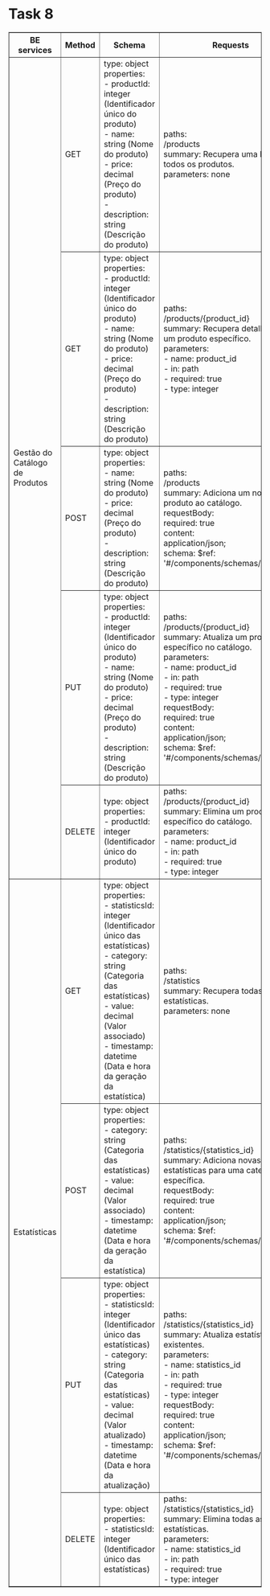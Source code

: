 # Task 8

<table border="1">
    <tr>
        <th>BE services </th>
        <th>Method</th>
        <th>Schema</th>
        <th>Requests</th>
        <th>Responses</th>
    </tr>
    <!-- GET all products -->
    <tr>
        <td rowspan="5">Gestão do Catálogo de Produtos</td>
        <td>GET</td>
        <td>
            type: object<br>
            properties:<br>
            - productId: integer (Identificador único do produto)<br>
            - name: string (Nome do produto)<br>
            - price: decimal (Preço do produto)<br>
            - description: string (Descrição do produto)
        </td>
        <td>
            paths:<br>
            /products<br>
            summary: Recupera uma lista de todos os produtos.<br>
            parameters: none
        </td>
        <td>
            200:<br>
            description: Lista de todos os produtos.<br>
            content: application/json;<br>
            schema: array<br>
            items: $ref: '#/components/schemas/Product'
        </td>
    </tr>
    <!-- GET specific product -->
    <tr>
        <td>GET</td>
        <td>
            type: object<br>
            properties:<br>
            - productId: integer (Identificador único do produto)<br>
            - name: string (Nome do produto)<br>
            - price: decimal (Preço do produto)<br>
            - description: string (Descrição do produto)
        </td>
        <td>
            paths:<br>
            /products/{product_id}<br>
            summary: Recupera detalhes de um produto específico.<br>
            parameters:<br>
            - name: product_id<br>
            - in: path<br>
            - required: true<br>
            - type: integer
        </td>
        <td>
            200:<br>
            description: Detalhes do produto especificado.<br>
            content: application/json;<br>
            schema: $ref: '#/components/schemas/Product'
        </td>
    </tr>
    <!-- POST new product -->
    <tr>
        <td>POST</td>
        <td>
            type: object<br>
            properties:<br>
            - name: string (Nome do produto)<br>
            - price: decimal (Preço do produto)<br>
            - description: string (Descrição do produto)
        </td>
        <td>
            paths:<br>
            /products<br>
            summary: Adiciona um novo produto ao catálogo.<br>
            requestBody:<br>
            required: true<br>
            content:<br>
            application/json;<br>
            schema: $ref: '#/components/schemas/Product'
        </td>
        <td>
            201:<br>
            description: Produto criado com sucesso.<br>
            content: application/json;
        </td>
    </tr>
    <!-- PUT update product -->
    <tr>
        <td>PUT</td>
        <td>
            type: object<br>
            properties:<br>
            - productId: integer (Identificador único do produto)<br>
            - name: string (Nome do produto)<br>
            - price: decimal (Preço do produto)<br>
            - description: string (Descrição do produto)
        </td>
        <td>
            paths:<br>
            /products/{product_id}<br>
            summary: Atualiza um produto específico no catálogo.<br>
            parameters:<br>
            - name: product_id<br>
            - in: path<br>
            - required: true<br>
            - type: integer<br>
            requestBody:<br>
            required: true<br>
            content:<br>
            application/json;<br>
            schema: $ref: '#/components/schemas/Product'
        </td>
        <td>
            200:<br>
            description: Produto atualizado com sucesso.<br>
            content: application/json;
        </td>
    </tr>
    <!-- DELETE specific product -->
    <tr>
        <td>DELETE</td>
        <td>
            type: object<br>
            properties:<br>
            - productId: integer (Identificador único do produto)
        </td>
        <td>
            paths:<br>
            /products/{product_id}<br>
            summary: Elimina um produto específico do catálogo.<br>
            parameters:<br>
            - name: product_id<br>
            - in: path<br>
            - required: true<br>
            - type: integer
        </td>
        <td>
            204:<br>
            description: Produto eliminado com sucesso.
        </td>
    </tr>
    <!-- GET all statistics -->
    <tr>
        <td rowspan="4">Estatísticas</td>
        <td>GET</td>
        <td>
            type: object<br>
            properties:<br>
            - statisticsId: integer (Identificador único das estatísticas)<br>
            - category: string (Categoria das estatísticas)<br>
            - value: decimal (Valor associado)<br>
            - timestamp: datetime (Data e hora da geração da estatística)
        </td>
        <td>
            paths:<br>
            /statistics<br>
            summary: Recupera todas as estatísticas.<br>
            parameters: none
        </td>
        <td>
            200:<br>
            description: Lista de todas as estatísticas.<br>
            content: application/json;<br>
            schema: array<br>
            items: $ref: '#/components/schemas/Statistics'
        </td>
    </tr>
    <!-- POST new statistics -->
    <tr>
        <td>POST</td>
        <td>
            type: object<br>
            properties:<br>
            - category: string (Categoria das estatísticas)<br>
            - value: decimal (Valor associado)<br>
            - timestamp: datetime (Data e hora da geração da estatística)
        </td>
        <td>
            paths:<br>
            /statistics/{statistics_id}<br>
            summary: Adiciona novas estatísticas para uma categoria específica.<br>
            requestBody:<br>
            required: true<br>
            content:<br>
            application/json;<br>
            schema: $ref: '#/components/schemas/Statistics'
        </td>
        <td>
            201:<br>
            description: Estatísticas criadas com sucesso.<br>
            content: application/json;
        </td>
    </tr>
    <!-- PUT update statistics -->
    <tr>
        <td>PUT</td>
        <td>
            type: object<br>
            properties:<br>
            - statisticsId: integer (Identificador único das estatísticas)<br>
            - category: string (Categoria das estatísticas)<br>
            - value: decimal (Valor atualizado)<br>
            - timestamp: datetime (Data e hora da atualização)
        </td>
        <td>
            paths:<br>
            /statistics/{statistics_id}<br>
            summary: Atualiza estatísticas existentes.<br>
            parameters:<br>
            - name: statistics_id<br>
            - in: path<br>
            - required: true<br>
            - type: integer<br>
            requestBody:<br>
            required: true<br>
            content:<br>
            application/json;<br>
            schema: $ref: '#/components/schemas/Statistics'
        </td>
        <td>
            200:<br>
            description: Estatísticas atualizadas com sucesso.<br>
            content: application/json;
        </td>
    </tr>
    <!-- DELETE all statistics -->
    <tr>
        <td>DELETE</td>
        <td>
            type: object<br>
            properties:<br>
            - statisticsId: integer (Identificador único das estatísticas)
        </td>
        <td>
            paths:<br>
            /statistics/{statistics_id}<br>
            summary: Elimina todas as estatísticas.<br>
            parameters:<br>
            - name: statistics_id<br>
            - in: path<br>
            - required: true<br>
            - type: integer
        </td>
        <td>
            204:<br>
            description: Estatísticas eliminadas com sucesso.
        </td>
    </tr>
</table>

